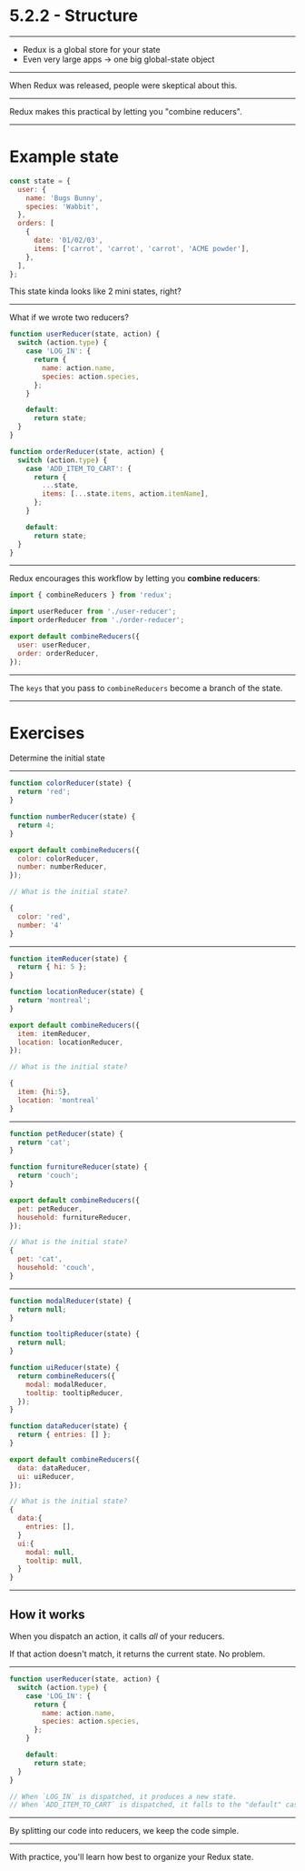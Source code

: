 # 5.2.2 - Structure

---

- Redux is a global store for your state
- Even very large apps -> one big global-state object

---

When Redux was released, people were skeptical about this.

---

Redux makes this practical by letting you "combine reducers".

---

# Example state

```js
const state = {
  user: {
    name: 'Bugs Bunny',
    species: 'Wabbit',
  },
  orders: [
    {
      date: '01/02/03',
      items: ['carrot', 'carrot', 'carrot', 'ACME powder'],
    },
  ],
};
```

This state kinda looks like 2 mini states, right?

---

What if we wrote two reducers?

```js
function userReducer(state, action) {
  switch (action.type) {
    case 'LOG_IN': {
      return {
        name: action.name,
        species: action.species,
      };
    }

    default:
      return state;
  }
}

function orderReducer(state, action) {
  switch (action.type) {
    case 'ADD_ITEM_TO_CART': {
      return {
        ...state,
        items: [...state.items, action.itemName],
      };
    }

    default:
      return state;
  }
}
```

---

Redux encourages this workflow by letting you **combine reducers**:

```js
import { combineReducers } from 'redux';

import userReducer from './user-reducer';
import orderReducer from './order-reducer';

export default combineReducers({
  user: userReducer,
  order: orderReducer,
});
```

---

The `keys` that you pass to `combineReducers` become a branch of the state.

---

# Exercises

Determine the initial state

---

```js
function colorReducer(state) {
  return 'red';
}

function numberReducer(state) {
  return 4;
}

export default combineReducers({
  color: colorReducer,
  number: numberReducer,
});

// What is the initial state?

{
  color: 'red',
  number: '4'
}
```

---

```js
function itemReducer(state) {
  return { hi: 5 };
}

function locationReducer(state) {
  return 'montreal';
}

export default combineReducers({
  item: itemReducer,
  location: locationReducer,
});

// What is the initial state?

{
  item: {hi:5},
  location: 'montreal'
}
```

---

```js
function petReducer(state) {
  return 'cat';
}

function furnitureReducer(state) {
  return 'couch';
}

export default combineReducers({
  pet: petReducer,
  household: furnitureReducer,
});

// What is the initial state?
{
  pet: 'cat',
  household: 'couch',
}
```

---

```js
function modalReducer(state) {
  return null;
}

function tooltipReducer(state) {
  return null;
}

function uiReducer(state) {
  return combineReducers({
    modal: modalReducer,
    tooltip: tooltipReducer,
  });
}

function dataReducer(state) {
  return { entries: [] };
}

export default combineReducers({
  data: dataReducer,
  ui: uiReducer,
});

// What is the initial state?
{
  data:{ 
    entries: [],
  }
  ui:{ 
    modal: null, 
    tooltip: null,
  }
}
```
---

## How it works

When you dispatch an action, it calls _all_ of your reducers.

If that action doesn't match, it returns the current state. No problem.

---

```js
function userReducer(state, action) {
  switch (action.type) {
    case 'LOG_IN': {
      return {
        name: action.name,
        species: action.species,
      };
    }

    default:
      return state;
  }
}

// When `LOG_IN` is dispatched, it produces a new state.
// When `ADD_ITEM_TO_CART` is dispatched, it falls to the "default" case.
```

---

By splitting our code into reducers, we keep the code simple.

---

With practice, you'll learn how best to organize your Redux state.

